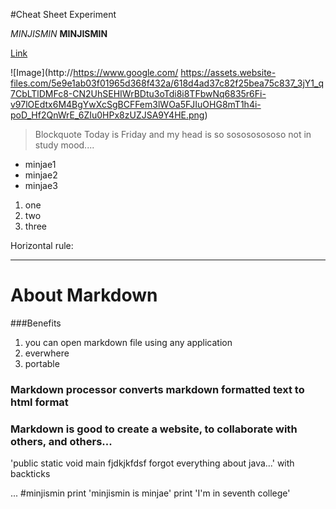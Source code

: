 #Cheat Sheet Experiment

*MINJISMIN*
**MINJISMIN**

[Link](http://cnn.com)

![Image](http://https://www.google.com/
https://assets.website-files.com/5e9e1ab03f01965d368f432a/618d4ad37c82f25bea75c837_3jY1_q7CbLTlDMFc8-CN2UhSEHIWrBDtu3oTdi8i8TFbwNq6835r6Fi-v97lOEdtx6M4BgYwXcSgBCFFem3lWOa5FJIuOHG8mT1h4i-poD_Hf2QnWrE_6ZIu0HPx8zUZJSA9Y4HE.png)


>Blockquote 
Today is Friday and my head is so sosososososo not in study mood....

* minjae1
* minjae2
* minjae3

1. one
2. two
3. three


Horizontal rule: 

---

# About Markdown

###Benefits
1. you can open markdown file using any application
2. everwhere
3. portable 

### Markdown processor converts markdown formatted text to html format

### Markdown is good to create a website, to collaborate with others, and others...


'public static void main fjdkjkfdsf forgot everything about java...' with backticks

...
#minjismin
print 'minjismin is minjae'
print 'I'm in seventh college'


